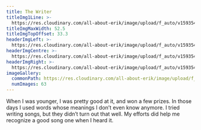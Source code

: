 ```yaml
---
title: The Writer
titleImg1Line: >-
  https://res.cloudinary.com/all-about-erik/image/upload/f_auto/v1593547922/Archives/22.%20The%20Writer/the_writer.png
titleImgMaxWidth: 52.5
titleImgTopOffset: 33.3
headerImgLeft: >-
  https://res.cloudinary.com/all-about-erik/image/upload/f_auto/v1593547923/Archives/22.%20The%20Writer/header-images/the-writer_header-img1_left.jpg
headerImgCentre: >-
  https://res.cloudinary.com/all-about-erik/image/upload/f_auto/v1593547922/Archives/22.%20The%20Writer/header-images/the-writer_header-img2_center.jpg
headerImgRight: >-
  https://res.cloudinary.com/all-about-erik/image/upload/f_auto/v1593547923/Archives/22.%20The%20Writer/header-images/the-writer_header-img3_right.jpg
imageGallery:
  commonPath: https://res.cloudinary.com/all-about-erik/image/upload/f_auto/v1593547924/Archives/22.%20The%20Writer/gallery/the-writer_gallery-img_
  numImages: 63
---
```

When I was younger, I was pretty good at it, and won a few prizes. In those days I used words whose meanings I don’t even know anymore. I tried writing songs, but they didn’t turn out that well. My efforts did help me recognize a good song one when I heard it.